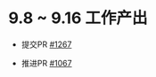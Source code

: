 # 9.8 ~ 9.16 工作产出

- 提交PR [#1267](https://github.com/riscv/sail-riscv/pull/1267)

- 推进PR [#1067](https://github.com/riscv/sail-riscv/pull/1067)